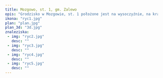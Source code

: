 ```yaml
---
title: Mozgowo, st. 1, gm. Zalewo
opis: "Grodzisko w Mozgowie, st. 1 położone jest na wysoczyźnie, na krawędzi doliny jeziora Dauby, na terenie silnie eksponowanym. Lokalizacja obiektu zapewnia zarówno daleki widok na tereny otaczającego go pojezierza, jak i bardzo dobrą obserwację jeziora Dauby i przesmyku przy Kradze - zatoce Jezioraka, jak i kontrolę przejścia wodnego, między tymi akwenami, które prawdopodobnie było drożne w średniowieczu, a być może także wcześniej."
ikona: "ryc1.jpg"
plan: "plan.jpg"
plan_3d: "3d.jpg"
znaleziska:
 - img: "ryc2.jpg"
   desc: ""
 - img: "ryc3.jpg"
   desc: ""
 - img: "ryc4.jpg"
   desc: ""
 - img: "ryc5.jpg"
   desc: ""
---
```


